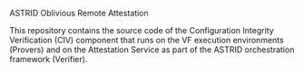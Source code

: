 ASTRID Oblivious Remote Attestation

This repository contains the source code of the Configuration Integrity Verification (CIV) component that runs on the VF execution environments (Provers) and on the 
Attestation Service as part of the ASTRID orchestration framework (Verifier).
